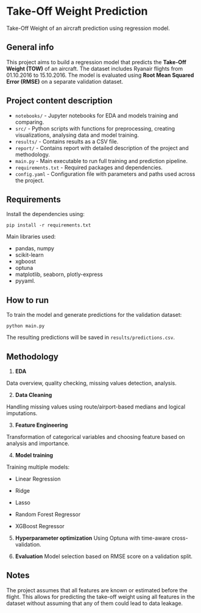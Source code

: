 # Take-Off Weight Prediction

Take-Off Weight of an aircraft prediction using regression model.

## General info 

This project aims to build a regression model that predicts the **Take-Off Weight (TOW)** of an aircraft. The dataset includes Ryanair flights from 01.10.2016 to 15.10.2016. The model is evaluated using **Root Mean Squared Error (RMSE)** on a separate validation dataset.

## Project content description

- `notebooks/` - Jupyter notebooks for EDA and models training and comparing.
- `src/` - Python scripts with functions for preprocessing, creating visualizations, analysing data and model training.
- `results/` - Contains results as a CSV file.
- `report/` - Contains report with detailed description of the project and methodology.
- `main.py` - Main executable to run full training and prediction pipeline.
- `requirements.txt` - Required packages and dependencies.
- `config.yaml` - Configuration file with parameters and paths used across the project.

## Requirements

Install the dependencies using:

```
pip install -r requirements.txt
```

Main libraries used:

- pandas, numpy
- scikit-learn
- xgboost
- optuna
- matplotlib, seaborn, plotly-express
- pyyaml.

## How to run

To train the model and generate predictions for the validation dataset:

```
python main.py
```
The resulting predictions will be saved in `results/predictions.csv`.

## Methodology

1. **EDA**

Data overview, quality checking, missing values detection, analysis.

2. **Data Cleaning**

Handling missing values using route/airport-based medians and logical imputations.

3. **Feature Engineering**

Transformation of categorical variables and choosing feature based on analysis and importance.

4. **Model training**

Training multiple models:

- Linear Regression

- Ridge

- Lasso

- Random Forest Regressor

- XGBoost Regressor

5. **Hyperparameter optimization**
Using Optuna with time-aware cross-validation.

6. **Evaluation**
Model selection based on RMSE score on a validation split.

## Notes

The project assumes that all features are known or estimated before the flight. This allows for predicting the take-off weight using all features in the dataset without assuming that any of them could lead to data leakage.

